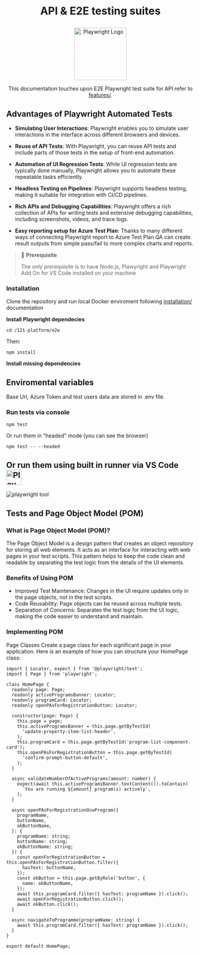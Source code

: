 # <p align="center"> API & E2E testing suites </p>

<p align="center">
  <a href="https://playwright.dev/">
    <img width="140" alt="Playwright Logo" src="https://seeklogo.com/images/P/playwright-logo-22FA8B9E63-seeklogo.com.png" />
  </a>
</p>

<p align="center">
  This documentation touches upon E2E Playwright test suite for API refer to <a href="https://github.com/global-121/121-platform?tab=readme-ov-file#testing">features/</a>.
</p>

## Advantages of Playwright Automated Tests

- **Simulating User Interactions**: Playwright enables you to simulate user interactions in the interface across different browsers and devices.

- **Reuse of API Tests**: With Playwright, you can reuse API tests and include parts of those tests in the setup of front-end automation.

- **Automation of UI Regression Tests**: While UI regression tests are typically done manually, Playwright allows you to automate these repeatable tasks efficiently.

- **Headless Testing on Pipelines**: Playwright supports headless testing, making it suitable for integration with CI/CD pipelines.

- **Rich APIs and Debugging Capabilities**: Playwright offers a rich collection of APIs for writing tests and extensive debugging capabilities, including screenshots, videos, and trace logs.

- **Easy reporting setup for Azure Test Plan**: Thanks to many different ways of connecting Playwright report to Azure Test Plan QA can create result outputs from simple pass/fail to more complex charts and reports.

> 🚩 **Prerequisite**
>
> The only prerequisite is to have Node.js, Plawyright and Playwright Add On for VS Code installed on your machine

### Installation

<p>Clone the repository and run local Docker enviroment following <a href="https://github.com/global-121/121-platform?tab=readme-ov-file#setup-services">installation/</a> documentation</p>

**Install Playwright dependecies**

```shell
cd /121-platform/e2e
```

Then:

```shell
npm install
```

**Install missing dependencies**

## Enviromental variables

Base Url, Azure Token and test users data are stored in .env file.

### Run tests via console

```shell
npm test
```

Or run them in "headed" mode (you can see the browser)

```shell
npm test -- --headed
```

 <h2>
  <b>Or run them using built in runner via VS Code</b>
    <a href="https://playwright.dev/">
      <img width="40" alt="Playwright Logo" src="https://seeklogo.com/images/P/playwright-logo-22FA8B9E63-seeklogo.com.png" />
    </a>
  </h2>
  <a>
    <img alt="playwright tool" src="https://github.com/microsoft/playwright/assets/13063165/348e18ff-f819-4caa-8f7e-f16c20724f56"/>
  </a>

## Tests and Page Object Model (POM)

### What is Page Object Model (POM)?

The Page Object Model is a design pattern that creates an object repository for storing all web elements. It acts as an interface for interacting with web pages in your test scripts. This pattern helps to keep the code clean and readable by separating the test logic from the details of the UI elements.

### Benefits of Using POM

- Improved Test Maintenance: Changes in the UI require updates only in the page objects, not in the test scripts.
- Code Reusability: Page objects can be reused across multiple tests.
- Separation of Concerns: Separates the test logic from the UI logic, making the code easier to understand and maintain.

### Implementing POM
Page Classes
Create a page class for each significant page in your application. Here is an example of how you can structure your HomePage class:

```
import { Locator, expect } from '@playwright/test';
import { Page } from 'playwright';

class HomePage {
  readonly page: Page;
  readonly activeProgramsBanner: Locator;
  readonly programCard: Locator;
  readonly openPAsForRegistrationButton: Locator;

  constructor(page: Page) {
    this.page = page;
    this.activeProgramsBanner = this.page.getByTestId(
      'update-property-item-list-header',
    );
    this.programCard = this.page.getByTestId('program-list-component-card');
    this.openPAsForRegistrationButton = this.page.getByTestId(
      'confirm-prompt-button-default',
    );
  }

  async validateNumberOfActivePrograms(amount: number) {
    expect(await this.activeProgramsBanner.textContent()).toContain(
      `You are running ${amount} program(s) actively`,
    );
  }

  async openPAsForRegistrationOcwProgram({
    programName,
    buttonName,
    okButtonName,
  }: {
    programName: string;
    buttonName: string;
    okButtonName: string;
  }) {
    const openForRegistrationButton = this.openPAsForRegistrationButton.filter({
      hasText: buttonName,
    });
    const okButton = this.page.getByRole('button', {
      name: okButtonName,
    });
    await this.programCard.filter({ hasText: programName }).click();
    await openForRegistrationButton.click();
    await okButton.click();
  }

  async navigateToProgramme(programName: string) {
    await this.programCard.filter({ hasText: programName }).click();
  }
}

export default HomePage;
```
